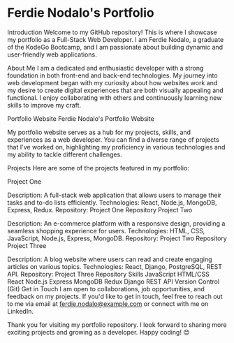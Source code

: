 # Ferdie Nodalo's Portfolio

Introduction
Welcome to my GitHub repository! This is where I showcase my portfolio as a Full-Stack Web Developer. I am Ferdie Nodalo, a graduate of the KodeGo Bootcamp, and I am passionate about building dynamic and user-friendly web applications.

About Me
I am a dedicated and enthusiastic developer with a strong foundation in both front-end and back-end technologies. My journey into web development began with my curiosity about how websites work and my desire to create digital experiences that are both visually appealing and functional. I enjoy collaborating with others and continuously learning new skills to improve my craft.

Portfolio Website
Ferdie Nodalo's Portfolio Website

My portfolio website serves as a hub for my projects, skills, and experiences as a web developer. You can find a diverse range of projects that I've worked on, highlighting my proficiency in various technologies and my ability to tackle different challenges.

Projects
Here are some of the projects featured in my portfolio:

Project One

Description: A full-stack web application that allows users to manage their tasks and to-do lists efficiently.
Technologies: React, Node.js, MongoDB, Express, Redux.
Repository: Project One Repository
Project Two

Description: An e-commerce platform with a responsive design, providing a seamless shopping experience for users.
Technologies: HTML, CSS, JavaScript, Node.js, Express, MongoDB.
Repository: Project Two Repository
Project Three

Description: A blog website where users can read and create engaging articles on various topics.
Technologies: React, Django, PostgreSQL, REST API.
Repository: Project Three Repository
Skills
JavaScript
HTML/CSS
React
Node.js
Express
MongoDB
Redux
Django
REST API
Version Control (Git)
Get in Touch
I am open to collaborations, job opportunities, and feedback on my projects. If you'd like to get in touch, feel free to reach out to me via email at ferdie.nodalo@example.com or connect with me on LinkedIn.

Thank you for visiting my portfolio repository. I look forward to sharing more exciting projects and growing as a developer. Happy coding! 😊
